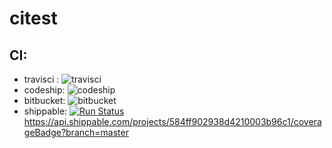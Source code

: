 # citest

## CI:
+ travisci : ![travisci](https://travis-ci.org/backendler/citest.svg?branch=master)
+ codeship: ![codeship](https://codeship.com/projects/41a2aef0-9aac-0134-3a49-26ff5e3bc70d/status?branch=master)
+ bitbucket: ![bitbucket]()
+ shippable: [![Run Status](https://api.shippable.com/projects/584ff902938d4210003b96c1/badge?branch=master)](https://app.shippable.com/projects/584ff902938d4210003b96c1) https://api.shippable.com/projects/584ff902938d4210003b96c1/coverageBadge?branch=master 

